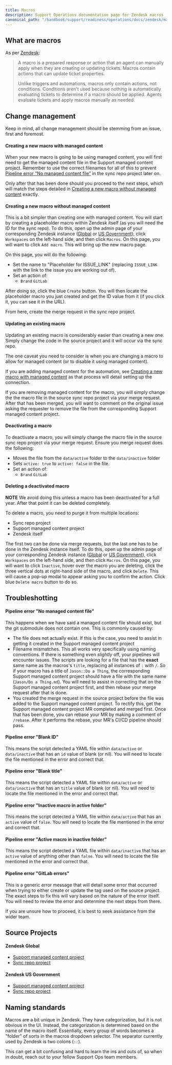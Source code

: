 ```yaml
---
title: Macros
description: Support Operations documentation page for Zendesk macros
canonical_path: "/handbook/support/readiness/operations/docs/zendesk/macros"
---
```


## What are macros

As per
[Zendesk](https://support.zendesk.com/hc/en-us/articles/115001236988-Creating-macros-for-tickets):

> A macro is a prepared response or action that an agent can manually apply
> when they are creating or updating tickets. Macros contain actions that can
> update ticket properties.
>
> Unlike triggers and automations, macros only contain actions, not conditions.
> Conditions aren't used because nothing is automatically evaluating tickets to
> determine if a macro should be applied. Agents evaluate tickets and apply
> macros manually as needed.

## Change management

Keep in mind, all change management should be stemming from an issue, first and
foremost.

#### Creating a new macro with managed content

When your new macro is going to be using managed content, you will first
need to get the managed content file in the Support managed content project.
Remember to use the correct filenames for all of this to prevent
[Pipeline error “No managed content file”](#pipeline-error-no-managed-content-file)
in the sync repo project later on.

Only after that has been done should you proceed to the next steps, which will
match the steps detailed in
[Creating a new macro without managed content](#creating-a-new-macro-without-managed-content)
exactly.

#### Creating a new macro without managed content

This is a bit simpler than creating one with managed content. You will start by
creating a placeholder macro within Zendesk itself (as you will need the ID for
the sync repo). To do this, open up the admin page of your corresponding Zendesk
instance ([Global](https://gitlab.zendesk.com/admin) or
[US Government](https://gitlab-federal-support.zendesk.com/admin)), click
`Workspaces` on the left-hand side, and then click `Macros`. On this page, you
will want to click `Add macro`. This will bring up the new macro page.

On this page, you will do the following:

- Set the name to "Placeholder for ISSUE_LINK" (replacing `ISSUE_LINK` with the
  link to the issue you are working out of).
- Set an action of:
  - `Brand` `GitLab`

After doing so, click the blue `Create` button. You will then locate the
placeholder macro you just created and get the ID value from it (if you click
it, you can see it in the URL).

From here, create the merge request in the sync repo project.

#### Updating an existing macro

Updating an existing macro is considerably easier than creating a new one.
Simply change the code in the source project and it will occur via the
sync repo.

The one caveat you need to consider is when you are changing a macro to allow
for managed content (or to disable it using managed content).

If you are adding managed content for the automation, see
[Creating a new macro with managed content](creating-a-new-macro-with-managed-content)
as that process will detail setting up the connection.

If you are removing managed content for the macro, you will simply change the
the macro file in the source sync repo project via your merge request. After
that has been merged, you will want to comment on the original issue asking the
requester to remove the file from the corresponding Support managed content
project.

#### Deactivating a macro

To deactivate a macro, you will simply change the macro file in the source sync
repo project via your merge request. Ensure you merge request does the
following:

- Moves the file from the `data/active` folder to the `data/inactive` folder
- Sets `active: true` to `active: false` in the file.
- Set an action of:
  - `Brand` `GitLab`

#### Deleting a deactivated macro

**NOTE** We avoid doing this unless a macro has been deactivated for a full
year. After that point it can be deleted completely.

To delete a macro, you need to purge it from multiple locations:

- Sync repo project
- Support managed content project
- Zendesk itself

The first two can be done via merge requests, but the last one has to be done in
the Zendesk instance itself. To do this, open up the admin page of your
corresponding Zendesk instance ([Global](https://gitlab.zendesk.com/admin) or
[US Government](https://gitlab-federal-support.zendesk.com/admin)), click
`Workspaces` on the left-hand side, and then click `Macros`. On this page, you
will want to click `Inactive`, hover over the macro you are deleting, click the
three vertical dots at right-hand side of the macro, and click `Delete`. This
will cause a pop-up modal to appear asking you to confirm the action. Click blue
`Delete macro` button to do so.

## Troubleshotting

#### Pipeline error "No managed content file"

This happens when we have said a managed content file should exist, but the git
submodule does not contain one. This is commonly caused by:

- The file does not actually exist. If this is the case, you need to assist in
  getting it created in the Support managed content project
- Filename mismatches. This all works very specifically using naming
  conventions. If there is something even *slightly* off, your pipelines will
  encounter issues. The scripts are looking for a file that has the **exact**
  same name as the macros's `title`, replacing all instances of `:` with `/`. So
  if your macro has a title of `Jason::Do a Thing`, the corresponding Support
  managed content project should have a file with the same name
  (`Jason/Do a Thing.md`). You will need to assist in correcting that on the
  Support managed content project first, and then rebase your merge request
  after that is done.
- You created the merge request in the source project before the file was added
  to the Support managed content project. To rectify this, get the Support
  managed content project MR completed and merged first. Once that has been
  done, you can rebase your MR by making a comment of `/rebase`. After it
  performs the rebase, your MR's CI/CD pipeline should pass.

#### Pipeline error "Blank ID"

This means the script detected a YAML file within `data/active` or
`data/inactive` that has an `id` value of blank (or nil). You will need to
locate the file mentioned in the error and correct that.

#### Pipeline error "Blank title"

This means the script detected a YAML file within `data/active` or
`data/inactive` that has an `title` value of blank (or nil). You will need to
locate the file mentioned in the error and correct that.

#### Pipeline error "Inactive macro in active folder"

This means the script detected a YAML file within `data/active` that has an
`active` value of `false`. You will need to locate the file mentioned in the
error and correct that.

#### Pipeline error "Active macro in inactive folder"

This means the script detected a YAML file within `data/inactive` that has an
`active` value of anything other than `false`. You will need to locate the file
mentioned in the error and correct that.

#### Pipeline error "GitLab errors"

This is a generic error message that will detail some error that occurred when
trying to either create or update the tag used on the source project. The exact
steps to fix this will vary based on the nature of the error itself. You will
need to review the error and determine the next steps from there.

If you are unsure how to proceed, it is best to seek assistance from the wider
team.

## Source Projects

#### Zendesk Global

- [Support managed content project](https://gitlab.com/gitlab-com/support/zendesk-global/macros)
- [Sync repo project](https://gitlab.com/gitlab-support-readiness/zendesk-global/macros)

#### Zendesk US Government

- [Support managed content project](https://gitlab.com/gitlab-com/support/zendesk-us-government/macros)
- [Sync repo project](https://gitlab.com/gitlab-support-readiness/zendesk-us-government/macros)

## Naming standards

Macros are a bit unique in Zendesk. They have categorization, but it is not
obvious in the UI. Instead, the categorization is determined based on the name
of the macro itself. Essentially, every group of words becomes a "folder" of
sorts in the macros dropdown selector. The separator currently used by Zendesk
is two colons (`::`).

This can get a bit confusing and hard to learn the ins and outs of, so when in
doubt, reach out to your fellow Support Ops team members.
